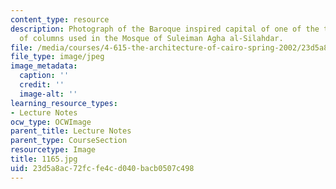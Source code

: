 ```yaml
---
content_type: resource
description: Photograph of the Baroque inspired capital of one of the three types
  of columns used in the Mosque of Suleiman Agha al-Silahdar.
file: /media/courses/4-615-the-architecture-of-cairo-spring-2002/23d5a8ac72fcfe4cd040bacb0507c498_1165.jpg
file_type: image/jpeg
image_metadata:
  caption: ''
  credit: ''
  image-alt: ''
learning_resource_types:
- Lecture Notes
ocw_type: OCWImage
parent_title: Lecture Notes
parent_type: CourseSection
resourcetype: Image
title: 1165.jpg
uid: 23d5a8ac-72fc-fe4c-d040-bacb0507c498
---
```

